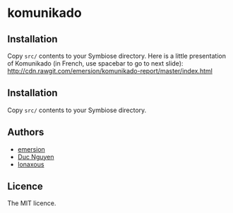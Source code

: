 komunikado
==========
## Installation

Copy `src/` contents to your Symbiose directory.
Here is a little presentation of Komunikado (in French, use spacebar to go to next slide): http://cdn.rawgit.com/emersion/komunikado-report/master/index.html

## Installation

Copy `src/` contents to your Symbiose directory.

## Authors

* [emersion](http://emersion.fr)
* [Duc Nguyen](https://github.com/DucNg)
* [lonaxous](https://github.com/lonaxous)

## Licence

The MIT licence.